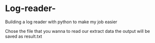 # Log-reader-
Building a log reader with python to make my job easier

Chose the file that you wanna to read our extract data
the output will be saved as result.txt
